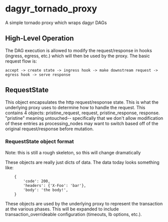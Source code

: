 # dagyr_tornado_proxy
A simple tornado proxy which wraps dagyr DAGs

## High-Level Operation
The DAG execution is allowed to modify the request/response in hooks
(ingress, egress, etc.) which will then be used by the proxy.
The basic request flow is:

```
accept -> create state -> ingress hook -> make downstream request -> egress hook -> serve response
```

## RequestState
This object encapsulates the http request/response state. This is what the
underlying proxy uses to determine how to handle the request. This contains 4
objects: pristine_request, request, pristine_response, response. "pristine" meaning
untouched-- specifically that we don't allow modification of these entries as
processing_nodes may want to switch based off of the original request/response
before mutation.

### RequestState object format
Note: this is still a rough skeleton, so this will change dramatically

These objects are really just dicts of data. The data today looks something like:
```
    {
        'code': 200,
        'headers': {'X-Foo': 'bar'},
        'body': 'the body!',
    }
```

These objects are used by the underlying proxy to represent the transaction at
the various phases. This will be expanded to include transaction_overrideable
configuration (timeouts, lb options, etc.).
